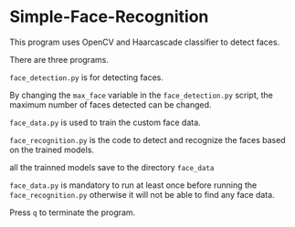 # Simple-Face-Recognition

This program uses OpenCV and Haarcascade classifier to detect faces.

There are three programs.

`face_detection.py` is for detecting faces.

By changing the `max_face` variable in the `face_detection.py` script, the maximum number of faces detected can be changed.

`face_data.py` is used to train the custom face data.

`face_recognition.py` is the code to detect and recognize the faces based on the trained models.

all the trainned models save to the directory `face_data`

`face_data.py` is mandatory to run at least once before running the `face_recognition.py` otherwise it will not be able to find any face data.

Press `q` to terminate the program.
